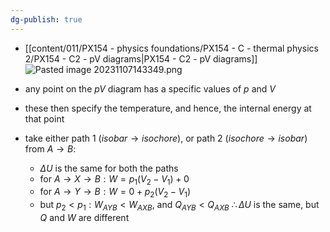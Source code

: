 ```yaml
---
dg-publish: true
---
```


- [[content/011/PX154 - physics foundations/PX154 - C - thermal physics 2/PX154 - C2 - pV diagrams\|PX154 - C2 - pV diagrams]]
![Pasted image 20231107143349.png](/img/user/pics/Pasted%20image%2020231107143349.png)
- any point on the $pV$ diagram has a specific values of $p$ and $V$
- these then specify the temperature, and hence, the internal energy at that point

- take either path 1 ($isobar \to isochore$), or path 2 $(isochore \to isobar$) from $A\to B$:
	- $\Delta U$ is the same for both the paths
	- for $A \to X \to B: W = p_{1}(V_{2}-V_{1})+0$
	- for $A \to Y \to B: W = 0 + p_{2}(V_{2}-V_{1})$
	- but $p_{2}<p_{1}: W_{AYB}<W_{AXB}$, and $Q_{AYB}<Q_{AXB}$
$\therefore \Delta U$ is the same, but $Q$ and $W$ are different
